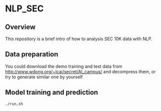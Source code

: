 # NLP_SEC

## Overview 

This repository is a brief intro of how to analysis SEC 10K data with
NLP.

## Data preparation 
You could download the demo training and test data from
http://www.wdong.org/~lcai/secret/AI_campus/
and decompress them, or try to generate similar one by yourself

## Model training and prediction 

```
./run.sh
```
